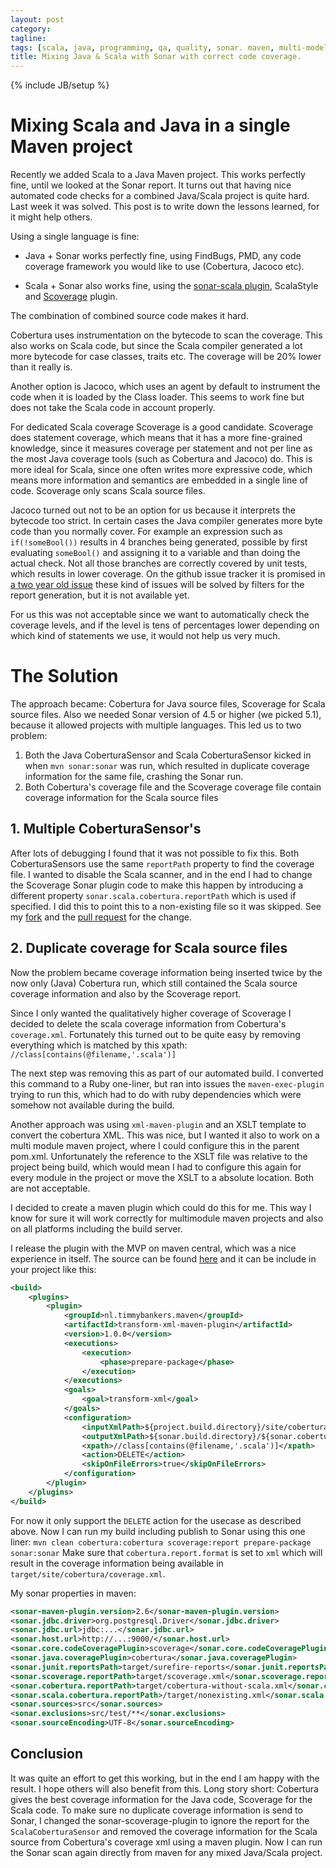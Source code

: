 ```yaml
---
layout: post
category:
tagline:
tags: [scala, java, programming, qa, quality, sonar. maven, multi-modele]
title: Mixing Java & Scala with Sonar with correct code coverage.
---
```

{% include JB/setup %}

# Mixing Scala and Java in a single Maven project

Recently we added Scala to a Java Maven project. This works perfectly fine, until we looked at the Sonar report. It turns out that having nice automated code checks for a combined Java/Scala project is quite hard.
Last week it was solved. This post is to write down the lessons learned, for it might help others.

Using a single language is fine:

- Java + Sonar works perfectly fine, using FindBugs, PMD, any code coverage framework you would like to use (Cobertura, Jacoco etc).

- Scala + Sonar also works fine, using the [sonar-scala plugin](https://github.com/1and1/sonar-scala), ScalaStyle and [Scoverage](https://github.com/RadoBuransky/sonar-scoverage-plugin) plugin.

The combination of combined source code makes it hard.

Cobertura uses instrumentation on the bytecode to scan the coverage. This also works on Scala code, but since the Scala compiler generated a lot more bytecode for case classes, traits etc. The coverage will be 20% lower than it really is.

Another option is Jacoco, which uses an agent by default to instrument the code when it is loaded by the Class loader. This seems to work fine but does not take the Scala code in account properly.

For dedicated Scala coverage Scoverage is a good candidate. Scoverage does statement coverage, which means that it has a more fine-grained knowledge, since it measures coverage per statement and not per line as the most Java coverage tools (such as Cobertura and Jacoco) do. This is more ideal for Scala, since one often writes more expressive code, which means more information and semantics are embedded in a single line of code.
Scoverage only scans Scala source files.

Jacoco turned out not to be an option for us because it interprets the bytecode too strict. In certain cases the Java compiler generates more byte code than you normally cover. For example an expression such as `if(!someBool())` results in 4 branches being generated, possible by first evaluating `someBool()` and assigning it to a variable and than doing the actual check. Not all those branches are correctly covered by unit tests, which results in lower coverage. On the github issue tracker it is promised in [a two year old issue](https://github.com/jacoco/jacoco/issues/15) these kind of issues will be solved by filters for the report generation, but it is not available yet.

For us this was not acceptable since we want to automatically check the coverage levels, and if the level is tens of percentages lower depending on which kind of statements we use, it would not help us very much.

# The Solution


The approach became: Cobertura for Java source files, Scoverage for Scala source files.
Also we needed Sonar version of 4.5 or higher (we picked 5.1), because it allowed projects with multiple languages.
This led us to two problem:

1. Both the Java CoberturaSensor and Scala CoberturaSensor kicked in when `mvn sonar:sonar` was run, which resulted in duplicate coverage information for the same file, crashing the Sonar run.
2. Both Cobertura's coverage file and the Scoverage coverage file contain coverage information for the Scala source files

## 1. Multiple CoberturaSensor's

After lots of debugging I found that it was not possible to fix this. Both CoberturaSensors use the same `reportPath` property to find the coverage file. I wanted to disable the Scala scanner, and in the end I had to change the Scoverage Sonar plugin code to make this happen by introducing a different property `sonar.scala.cobertura.reportPath` which is used if specified. I did this to point this to a non-existing file so it was skipped.
See my [fork](https://github.com/TimSoethout/sonar-scala) and the [pull request](https://github.com/1and1/sonar-scala/pull/1) for the change.

## 2. Duplicate coverage for Scala source files

Now the problem became coverage information being inserted twice by the now only (Java) Cobertura run, which still contained the Scala source coverage information and also by the Scoverage report.

Since I only wanted the qualitatively higher coverage of Scoverage I decided to delete the scala coverage information from Cobertura's `coverage.xml`. Fortunately this turned out to be quite easy by removing everything which is matched by this xpath: `//class[contains(@filename,'.scala')]`

The next step was removing this as part of our automated build. I converted this command to a Ruby one-liner, but ran into issues the `maven-exec-plugin` trying to run this, which had to do with ruby dependencies which were somehow not available during the build.

Another approach was using `xml-maven-plugin` and an XSLT template to convert the cobertura XML. This was nice, but I wanted it also to work on a multi module maven project, where I could configure this in the parent pom.xml. Unfortunately the reference to the XSLT file was relative to the project being build, which would mean I had to configure this again for every module in the project or move the XSLT to a absolute location. Both are not acceptable.

I decided to create a maven plugin which could do this for me. This way I know for sure it will work correctly for multimodule maven projects and also on all platforms including the build server.

I release the plugin with the MVP on maven central, which was a nice experience in itself.
The source can be found [here](https://github.com/TimSoethout/transform-xml-maven-plugin) and it can be include in your project like this:

```xml
<build>
    <plugins>
        <plugin>
            <groupId>nl.timmybankers.maven</groupId>
            <artifactId>transform-xml-maven-plugin</artifactId>
            <version>1.0.0</version>
            <executions>
                <execution>
                    <phase>prepare-package</phase>
                </execution>
            </executions>
            <goals>
                <goal>transform-xml</goal>
            </goals>
            <configuration>
                <inputXmlPath>${project.build.directory}/site/cobertura/coverage.xml</inputXmlPath>
                <outputXmlPath>${sonar.build.directory}/${sonar.cobertura.reportPath}</outputXmlPath>
                <xpath>//class[contains(@filename,'.scala')]</xpath>
                <action>DELETE</action>
                <skipOnFileErrors>true</skipOnFileErrors>
            </configuration>
        </plugin>
    </plugins>
</build>
```

For now it only support the `DELETE` action for the usecase as described above.
Now I can run my build including publish to Sonar using this one liner:
`mvn clean cobertura:cobertura scoverage:report prepare-package sonar:sonar`
Make sure that `cobertura.report.format` is set to `xml` which will result in the coverage information being available in `target/site/cobertura/coverage.xml`.

My sonar properties in maven:

```xml
<sonar-maven-plugin.version>2.6</sonar-maven-plugin.version>
<sonar.jdbc.driver>org.postgresql.Driver</sonar.jdbc.driver>
<sonar.jdbc.url>jdbc:...</sonar.jdbc.url>
<sonar.host.url>http://...:9000/</sonar.host.url>
<sonar.core.codeCoveragePlugin>scoverage</sonar.core.codeCoveragePlugin>
<sonar.java.coveragePlugin>cobertura</sonar.java.coveragePlugin>
<sonar.junit.reportsPath>target/surefire-reports</sonar.junit.reportsPath>
<sonar.scoverage.reportPath>target/scoverage.xml</sonar.scoverage.reportPath>
<sonar.cobertura.reportPath>target/cobertura-without-scala.xml</sonar.cobertura.reportPath>
<sonar.scala.cobertura.reportPath>/target/nonexisting.xml</sonar.scala.cobertura.reportPath>
<sonar.sources>src</sonar.sources>
<sonar.exclusions>src/test/**</sonar.exclusions>
<sonar.sourceEncoding>UTF-8</sonar.sourceEncoding>
```

Conclusion
----------

It was quite an effort to get this working, but in the end I am happy with the result. I hope others will also benefit from this.
Long story short: Cobertura gives the best coverage information for the Java code, Scoverage for the Scala code. To make sure no duplicate coverage information is send to Sonar, I changed the sonar-scoverage-plugin to ignore the report for the `ScalaCoberturaSensor` and removed the coverage information for the Scala source from Cobertura's coverage xml using a maven plugin. Now I can run the Sonar scan again directly from maven for any mixed Java/Scala project.
